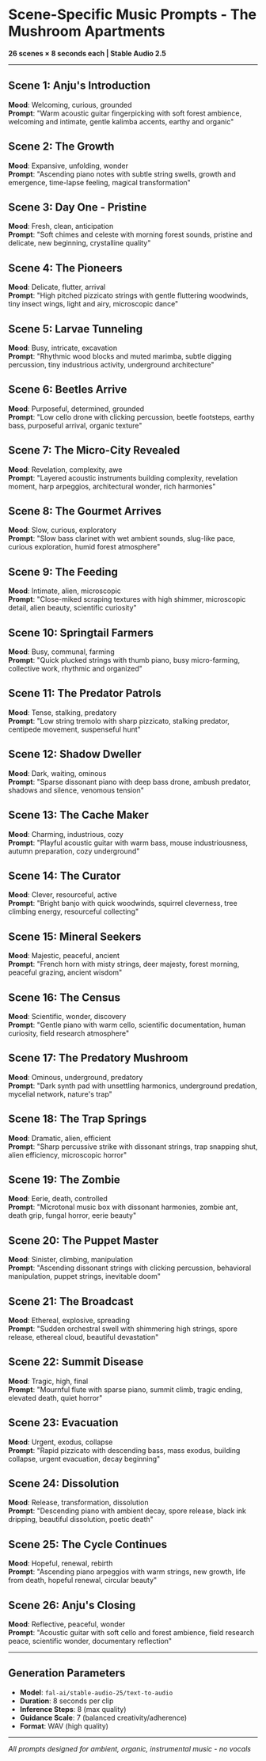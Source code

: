 # Scene-Specific Music Prompts - The Mushroom Apartments
**26 scenes × 8 seconds each | Stable Audio 2.5**

---

## Scene 1: Anju's Introduction
**Mood**: Welcoming, curious, grounded  
**Prompt**: "Warm acoustic guitar fingerpicking with soft forest ambience, welcoming and intimate, gentle kalimba accents, earthy and organic"

## Scene 2: The Growth
**Mood**: Expansive, unfolding, wonder  
**Prompt**: "Ascending piano notes with subtle string swells, growth and emergence, time-lapse feeling, magical transformation"

## Scene 3: Day One - Pristine
**Mood**: Fresh, clean, anticipation  
**Prompt**: "Soft chimes and celeste with morning forest sounds, pristine and delicate, new beginning, crystalline quality"

## Scene 4: The Pioneers
**Mood**: Delicate, flutter, arrival  
**Prompt**: "High pitched pizzicato strings with gentle fluttering woodwinds, tiny insect wings, light and airy, microscopic dance"

## Scene 5: Larvae Tunneling
**Mood**: Busy, intricate, excavation  
**Prompt**: "Rhythmic wood blocks and muted marimba, subtle digging percussion, tiny industrious activity, underground architecture"

## Scene 6: Beetles Arrive
**Mood**: Purposeful, determined, grounded  
**Prompt**: "Low cello drone with clicking percussion, beetle footsteps, earthy bass, purposeful arrival, organic texture"

## Scene 7: The Micro-City Revealed
**Mood**: Revelation, complexity, awe  
**Prompt**: "Layered acoustic instruments building complexity, revelation moment, harp arpeggios, architectural wonder, rich harmonies"

## Scene 8: The Gourmet Arrives
**Mood**: Slow, curious, exploratory  
**Prompt**: "Slow bass clarinet with wet ambient sounds, slug-like pace, curious exploration, humid forest atmosphere"

## Scene 9: The Feeding
**Mood**: Intimate, alien, microscopic  
**Prompt**: "Close-miked scraping textures with high shimmer, microscopic detail, alien beauty, scientific curiosity"

## Scene 10: Springtail Farmers
**Mood**: Busy, communal, farming  
**Prompt**: "Quick plucked strings with thumb piano, busy micro-farming, collective work, rhythmic and organized"

## Scene 11: The Predator Patrols
**Mood**: Tense, stalking, predatory  
**Prompt**: "Low string tremolo with sharp pizzicato, stalking predator, centipede movement, suspenseful hunt"

## Scene 12: Shadow Dweller
**Mood**: Dark, waiting, ominous  
**Prompt**: "Sparse dissonant piano with deep bass drone, ambush predator, shadows and silence, venomous tension"

## Scene 13: The Cache Maker
**Mood**: Charming, industrious, cozy  
**Prompt**: "Playful acoustic guitar with warm bass, mouse industriousness, autumn preparation, cozy underground"

## Scene 14: The Curator
**Mood**: Clever, resourceful, active  
**Prompt**: "Bright banjo with quick woodwinds, squirrel cleverness, tree climbing energy, resourceful collecting"

## Scene 15: Mineral Seekers
**Mood**: Majestic, peaceful, ancient  
**Prompt**: "French horn with misty strings, deer majesty, forest morning, peaceful grazing, ancient wisdom"

## Scene 16: The Census
**Mood**: Scientific, wonder, discovery  
**Prompt**: "Gentle piano with warm cello, scientific documentation, human curiosity, field research atmosphere"

## Scene 17: The Predatory Mushroom
**Mood**: Ominous, underground, predatory  
**Prompt**: "Dark synth pad with unsettling harmonics, underground predation, mycelial network, nature's trap"

## Scene 18: The Trap Springs
**Mood**: Dramatic, alien, efficient  
**Prompt**: "Sharp percussive strike with dissonant strings, trap snapping shut, alien efficiency, microscopic horror"

## Scene 19: The Zombie
**Mood**: Eerie, death, controlled  
**Prompt**: "Microtonal music box with dissonant harmonies, zombie ant, death grip, fungal horror, eerie beauty"

## Scene 20: The Puppet Master
**Mood**: Sinister, climbing, manipulation  
**Prompt**: "Ascending dissonant strings with clicking percussion, behavioral manipulation, puppet strings, inevitable doom"

## Scene 21: The Broadcast
**Mood**: Ethereal, explosive, spreading  
**Prompt**: "Sudden orchestral swell with shimmering high strings, spore release, ethereal cloud, beautiful devastation"

## Scene 22: Summit Disease
**Mood**: Tragic, high, final  
**Prompt**: "Mournful flute with sparse piano, summit climb, tragic ending, elevated death, quiet horror"

## Scene 23: Evacuation
**Mood**: Urgent, exodus, collapse  
**Prompt**: "Rapid pizzicato with descending bass, mass exodus, building collapse, urgent evacuation, decay beginning"

## Scene 24: Dissolution
**Mood**: Release, transformation, dissolution  
**Prompt**: "Descending piano with ambient decay, spore release, black ink dripping, beautiful dissolution, poetic death"

## Scene 25: The Cycle Continues
**Mood**: Hopeful, renewal, rebirth  
**Prompt**: "Ascending piano arpeggios with warm strings, new growth, life from death, hopeful renewal, circular beauty"

## Scene 26: Anju's Closing
**Mood**: Reflective, peaceful, wonder  
**Prompt**: "Acoustic guitar with soft cello and forest ambience, field research peace, scientific wonder, documentary reflection"

---

## Generation Parameters
- **Model**: `fal-ai/stable-audio-25/text-to-audio`
- **Duration**: 8 seconds per clip
- **Inference Steps**: 8 (max quality)
- **Guidance Scale**: 7 (balanced creativity/adherence)
- **Format**: WAV (high quality)

---

*All prompts designed for ambient, organic, instrumental music - no vocals*


